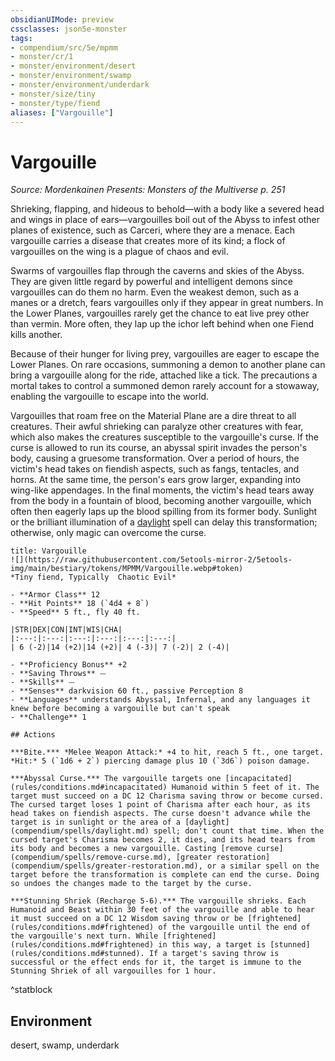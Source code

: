 ```yaml
---
obsidianUIMode: preview
cssclasses: json5e-monster
tags:
- compendium/src/5e/mpmm
- monster/cr/1
- monster/environment/desert
- monster/environment/swamp
- monster/environment/underdark
- monster/size/tiny
- monster/type/fiend
aliases: ["Vargouille"]
---
```

# Vargouille
*Source: Mordenkainen Presents: Monsters of the Multiverse p. 251*  

Shrieking, flapping, and hideous to behold—with a body like a severed head and wings in place of ears—vargouilles boil out of the Abyss to infest other planes of existence, such as Carceri, where they are a menace. Each vargouille carries a disease that creates more of its kind; a flock of vargouilles on the wing is a plague of chaos and evil.

Swarms of vargouilles flap through the caverns and skies of the Abyss. They are given little regard by powerful and intelligent demons since vargouilles can do them no harm. Even the weakest demon, such as a manes or a dretch, fears vargouilles only if they appear in great numbers. In the Lower Planes, vargouilles rarely get the chance to eat live prey other than vermin. More often, they lap up the ichor left behind when one Fiend kills another.

Because of their hunger for living prey, vargouilles are eager to escape the Lower Planes. On rare occasions, summoning a demon to another plane can bring a vargouille along for the ride, attached like a tick. The precautions a mortal takes to control a summoned demon rarely account for a stowaway, enabling the vargouille to escape into the world.

Vargouilles that roam free on the Material Plane are a dire threat to all creatures. Their awful shrieking can paralyze other creatures with fear, which also makes the creatures susceptible to the vargouille's curse. If the curse is allowed to run its course, an abyssal spirit invades the person's body, causing a gruesome transformation. Over a period of hours, the victim's head takes on fiendish aspects, such as fangs, tentacles, and horns. At the same time, the person's ears grow larger, expanding into wing-like appendages. In the final moments, the victim's head tears away from the body in a fountain of blood, becoming another vargouille, which often then eagerly laps up the blood spilling from its former body. Sunlight or the brilliant illumination of a [daylight](compendium/spells/daylight.md) spell can delay this transformation; otherwise, only magic can overcome the curse. 

```ad-statblock
title: Vargouille
![](https://raw.githubusercontent.com/5etools-mirror-2/5etools-img/main/bestiary/tokens/MPMM/Vargouille.webp#token)
*Tiny fiend, Typically  Chaotic Evil*

- **Armor Class** 12 
- **Hit Points** 18 (`4d4 + 8`)
- **Speed** 5 ft., fly 40 ft.

|STR|DEX|CON|INT|WIS|CHA|
|:---:|:---:|:---:|:---:|:---:|:---:|
| 6 (-2)|14 (+2)|14 (+2)| 4 (-3)| 7 (-2)| 2 (-4)|

- **Proficiency Bonus** +2
- **Saving Throws** ⏤
- **Skills** ⏤
- **Senses** darkvision 60 ft., passive Perception 8
- **Languages** understands Abyssal, Infernal, and any languages it knew before becoming a vargouille but can't speak
- **Challenge** 1

## Actions

***Bite.*** *Melee Weapon Attack:* +4 to hit, reach 5 ft., one target. *Hit:* 5 (`1d6 + 2`) piercing damage plus 10 (`3d6`) poison damage.

***Abyssal Curse.*** The vargouille targets one [incapacitated](rules/conditions.md#incapacitated) Humanoid within 5 feet of it. The target must succeed on a DC 12 Charisma saving throw or become cursed. The cursed target loses 1 point of Charisma after each hour, as its head takes on fiendish aspects. The curse doesn't advance while the target is in sunlight or the area of a [daylight](compendium/spells/daylight.md) spell; don't count that time. When the cursed target's Charisma becomes 2, it dies, and its head tears from its body and becomes a new vargouille. Casting [remove curse](compendium/spells/remove-curse.md), [greater restoration](compendium/spells/greater-restoration.md), or a similar spell on the target before the transformation is complete can end the curse. Doing so undoes the changes made to the target by the curse.

***Stunning Shriek (Recharge 5-6).*** The vargouille shrieks. Each Humanoid and Beast within 30 feet of the vargouille and able to hear it must succeed on a DC 12 Wisdom saving throw or be [frightened](rules/conditions.md#frightened) of the vargouille until the end of the vargouille's next turn. While [frightened](rules/conditions.md#frightened) in this way, a target is [stunned](rules/conditions.md#stunned). If a target's saving throw is successful or the effect ends for it, the target is immune to the Stunning Shriek of all vargouilles for 1 hour.
```
^statblock

## Environment

desert, swamp, underdark